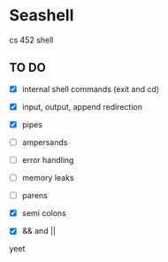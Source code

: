 # Seashell
cs 452 shell

## TO DO
- [x] internal shell commands (exit and cd)
- [x] input, output, append redirection
- [x] pipes
- [ ] ampersands
- [ ] error handling
- [ ] memory leaks

- [ ] parens
- [x] semi colons
- [x] && and ||

yeet
